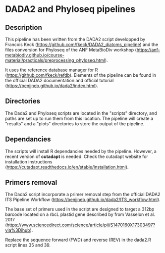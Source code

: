 # DADA2 and Phyloseq pipelines

## Description
This pipeline has been written from the DADA2 script developped by Francois Keck (https://github.com/fkeck/DADA2_diatoms_pipeline) and the files conversion for Phyloseq of the ANF MetaBioDiv workshop (https://anf-metabiodiv.github.io/course-material/practicals/preprocessing_phyloseq.html).

It uses the reference database manager for R (https://github.com/fkeck/refdb). Elements of the pipeline can be found in the official DADA2 documentation and official tutorial (https://benjjneb.github.io/dada2/index.html). 

## Directories
The Dada2 and Phyloseq scripts are located in the "scripts" directory, and paths are set up to run them from this location.
The pipeline will create a "results" and a "plots" directories to store the output of the pipeline.

## Dependancies
The scripts will install R dependancies needed by the pipeline. However, a recent version of **cutadapt** is needed. Check the cutadapt website for installation instructions (https://cutadapt.readthedocs.io/en/stable/installation.html). 

## Primers removal
The Dada2 script incorporate a primer removal step from the official DADA2 ITS Pipeline Workflow (https://benjjneb.github.io/dada2/ITS_workflow.html). 

The base set of primers used in the script are designed to target a 312bp barcode located on a rbcL plastid gene described by from Vasselon et al. 2017 (https://www.sciencedirect.com/science/article/pii/S1470160X17303497?via%3Dihub).

Replace the sequence forward (FWD) and reverse (REV) in the dada2.R script lines 35 and 39.